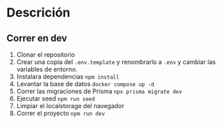 # Descrición


## Correr en dev

1. Clonar el repositorio
2. Crear una copia del ```.env.template``` y renombrarlo a ```.env``` y cambiar las variables de entorno.
3. Instalara dependencias ```npm install```
4. Levantar la base de datos ```docker compose up -d```
5. Correr las migraciones de Prisma ```npx prisma migrate dev```
6. Ejecutar seed ```npm run seed```
7. Limpiar el localstorage del navegador
8. Correr el proyecto ```npm run dev```